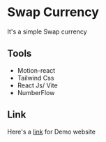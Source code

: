 # Swap Currency

It's a simple Swap currency 
## Tools

- Motion-react
- Tailwind Css
- React Js/ Vite
- NumberFlow

## Link

Here's a [link](https://swap-currency-ebon.vercel.app/) for Demo website

